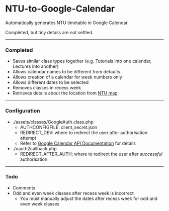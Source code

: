 # NTU-to-Google-Calendar
Automatically generates NTU timetable in Google Calendar

Completed, but tiny details are not settled.

------------------------------------
### Completed
- Saves similar class types together (e.g. Tutorials into one calendar, Lectures into another)
- Allows calendar names to be different from defaults
- Allows creation of a calendar for week numbers only
- Allows different dates to be selected
- Removes classes in recess week
- Retrieves details about the location from [NTU map](http://maps.ntu.edu.sg/maps)

------------------------------------
### Configuration
- ./assets/classes/GoogleAuth.class.php
    - AUTHCONFIGFILE: client_secret.json
    - REDIRECT_DEV: where to redirect the user after authorisation attempt
    - Refer to [Google Calendar API Documentation](https://developers.google.com/api-client-library/php/auth/web-app) for details
- ./oauth2callback.php
    - REDIRECT_AFTER_AUTH: where to redirect the user after *successful* authorisation

------------------------------------
### Todo
- Comments
- Odd and even week classes after recess week is incorrect
    - You must manually adjust the dates after recess week for odd and even week classes